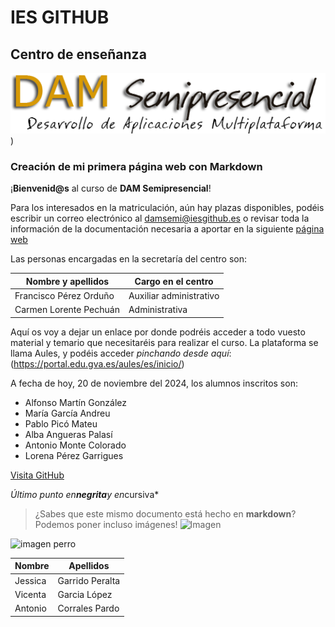# IES GITHUB
## Centro de enseñanza

![Imagen](./images/DAM.jpg))

### Creación de mi primera página web con Markdown


¡**Bienvenid@s** al curso de **DAM Semipresencial**!

Para los interesados en la matriculación, aún hay plazas disponibles, podéis escribir un correo electrónico al damsemi@iesgithub.es o revisar toda la información de la documentación necesaria a aportar en la siguiente [página web](https://portal.edu.gva.es/)

Las personas encargadas en la secretaría del centro son:

| Nombre y apellidos            | Cargo en el centro      |
|-------------------------------|-------------------------|
| Francisco Pérez Orduño        | Auxiliar administrativo |
| Carmen Lorente Pechuán        | Administrativa          |   


Aquí os voy a dejar un enlace por donde podréis acceder a todo vuesto material y temario que necesitaréis para realizar el curso.
La plataforma se llama Aules, y podéis acceder *pinchando desde aquí*: (https://portal.edu.gva.es/aules/es/inicio/)

A fecha de hoy, 20 de noviembre del 2024, los alumnos inscritos son:
+ Alfonso Martín González
+ María García Andreu
+ Pablo Picó Mateu
+ Alba Angueras Palasí
+ Antonio Monte Colorado
+ Lorena Pérez Garrigues

[Visita GitHub](https://github.com)


*Último punto en**negrita**y en*cursiva*
> ¿Sabes que este mismo documento está hecho en **markdown**?
Podemos poner incluso imágenes!
![Imagen](https://guilleatm.github.io/demo-web/assets/img/my-profile-img.jpg)



![imagen perro](github-light/assets/images/perro.jpg)

| Nombre          | Apellidos                    |
|-----------------|------------------------------|
| Jessica         | Garrido Peralta              |
| Vicenta         | Garcia López                 |
| Antonio         | Corrales Pardo               |
